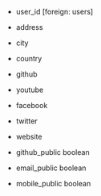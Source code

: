 * user_id [foreign: users]
* address
* city
* country
* github
* youtube
* facebook 
* twitter
* website 

* github_public boolean
* email_public boolean
* mobile_public boolean
